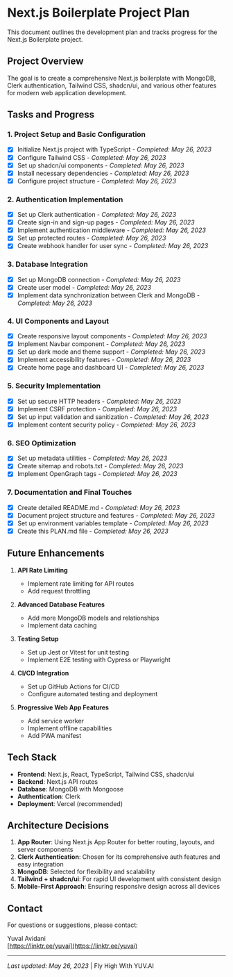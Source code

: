 # Next.js Boilerplate Project Plan

This document outlines the development plan and tracks progress for the Next.js Boilerplate project.

## Project Overview

The goal is to create a comprehensive Next.js boilerplate with MongoDB, Clerk authentication, Tailwind CSS, shadcn/ui, and various other features for modern web application development.

## Tasks and Progress

### 1. Project Setup and Basic Configuration
- [x] Initialize Next.js project with TypeScript - *Completed: May 26, 2023*
- [x] Configure Tailwind CSS - *Completed: May 26, 2023*
- [x] Set up shadcn/ui components - *Completed: May 26, 2023*
- [x] Install necessary dependencies - *Completed: May 26, 2023*
- [x] Configure project structure - *Completed: May 26, 2023*

### 2. Authentication Implementation
- [x] Set up Clerk authentication - *Completed: May 26, 2023*
- [x] Create sign-in and sign-up pages - *Completed: May 26, 2023*
- [x] Implement authentication middleware - *Completed: May 26, 2023*
- [x] Set up protected routes - *Completed: May 26, 2023*
- [x] Create webhook handler for user sync - *Completed: May 26, 2023*

### 3. Database Integration
- [x] Set up MongoDB connection - *Completed: May 26, 2023*
- [x] Create user model - *Completed: May 26, 2023*
- [x] Implement data synchronization between Clerk and MongoDB - *Completed: May 26, 2023*

### 4. UI Components and Layout
- [x] Create responsive layout components - *Completed: May 26, 2023*
- [x] Implement Navbar component - *Completed: May 26, 2023*
- [x] Set up dark mode and theme support - *Completed: May 26, 2023*
- [x] Implement accessibility features - *Completed: May 26, 2023*
- [x] Create home page and dashboard UI - *Completed: May 26, 2023*

### 5. Security Implementation
- [x] Set up secure HTTP headers - *Completed: May 26, 2023*
- [x] Implement CSRF protection - *Completed: May 26, 2023*
- [x] Set up input validation and sanitization - *Completed: May 26, 2023*
- [x] Implement content security policy - *Completed: May 26, 2023*

### 6. SEO Optimization
- [x] Set up metadata utilities - *Completed: May 26, 2023*
- [x] Create sitemap and robots.txt - *Completed: May 26, 2023*
- [x] Implement OpenGraph tags - *Completed: May 26, 2023*

### 7. Documentation and Final Touches
- [x] Create detailed README.md - *Completed: May 26, 2023*
- [x] Document project structure and features - *Completed: May 26, 2023*
- [x] Set up environment variables template - *Completed: May 26, 2023*
- [x] Create this PLAN.md file - *Completed: May 26, 2023*

## Future Enhancements

1. **API Rate Limiting**
   - Implement rate limiting for API routes
   - Add request throttling

2. **Advanced Database Features**
   - Add more MongoDB models and relationships
   - Implement data caching

3. **Testing Setup**
   - Set up Jest or Vitest for unit testing
   - Implement E2E testing with Cypress or Playwright

4. **CI/CD Integration**
   - Set up GitHub Actions for CI/CD
   - Configure automated testing and deployment

5. **Progressive Web App Features**
   - Add service worker
   - Implement offline capabilities
   - Add PWA manifest

## Tech Stack

- **Frontend**: Next.js, React, TypeScript, Tailwind CSS, shadcn/ui
- **Backend**: Next.js API routes
- **Database**: MongoDB with Mongoose
- **Authentication**: Clerk
- **Deployment**: Vercel (recommended)

## Architecture Decisions

1. **App Router**: Using Next.js App Router for better routing, layouts, and server components
2. **Clerk Authentication**: Chosen for its comprehensive auth features and easy integration
3. **MongoDB**: Selected for flexibility and scalability 
4. **Tailwind + shadcn/ui**: For rapid UI development with consistent design
5. **Mobile-First Approach**: Ensuring responsive design across all devices

## Contact

For questions or suggestions, please contact:

Yuval Avidani  
[https://linktr.ee/yuvai](https://linktr.ee/yuvai)

---

*Last updated: May 26, 2023* | Fly High With YUV.AI 